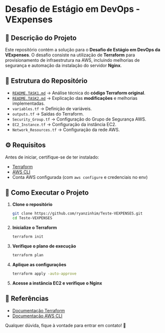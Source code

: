 # Desafio de Estágio em DevOps - VExpenses

## 📌 Descrição do Projeto
Este repositório contém a solução para o **Desafio de Estágio em DevOps da VExpenses**. O desafio consiste na utilização de **Terraform** para provisionamento de infraestrutura na AWS, incluindo melhorias de segurança e automação da instalação do servidor **Nginx**.

## 📁 Estrutura do Repositório
- [`README.TASK1.md`](./README.TASK1.md) → Análise técnica do **código Terraform original**.
- [`README.TASK2.md`](./README.TASK2.md) → Explicação das **modificações** e melhorias implementadas.
- `variables.tf` → Definição de variáveis.
- `outputs.tf` → Saídas do Terraform.
- `Security_Group.tf` → Configuração do Grupo de Segurança AWS.
- `EC2_Instance.tf` → Configuração da instância EC2.
- `Network_Resources.tf` → Configuração da rede AWS.

## ⚙️ **Requisitos**
Antes de iniciar, certifique-se de ter instalado:
- [Terraform](https://developer.hashicorp.com/terraform/downloads)
- [AWS CLI](https://aws.amazon.com/cli/)
- Conta AWS configurada (com `aws configure` e credenciais no env)

## 🚀 **Como Executar o Projeto**
1. **Clone o repositório**
   ```sh
   git clone https://github.com/ryanzinhim/Teste-VEXPENSES.git
   cd Teste-VEXPENSES
   ```
2. **Inicialize o Terraform**
   ```sh
   terraform init
   ```
3. **Verifique o plano de execução**
   ```sh
   terraform plan
   ```
4. **Aplique as configurações**
   ```sh
   terraform apply -auto-approve
   ```
5. **Acesse a instância EC2 e verifique o Nginx**

## 📖 Referências
- [Documentação Terraform](https://developer.hashicorp.com/terraform/docs)
- [Documentação AWS CLI](https://docs.aws.amazon.com/cli/latest/userguide/cli-configure-files.html)

Qualquer dúvida, fique à vontade para entrar em contato! 🚀

